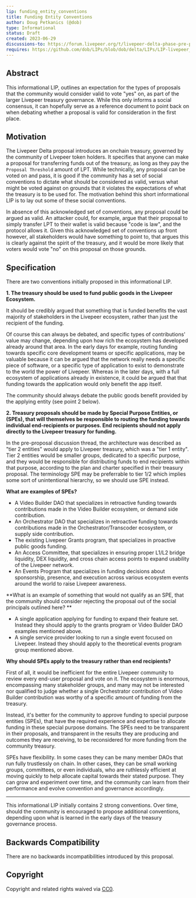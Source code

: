 ```yaml
---
lip: funding_entity_conventions
title: Funding Entity Conventions
author: Doug Petkanics (@dob)
type: Informational
status: Draft
created: 2023-06-29
discussions-to: https://forum.livepeer.org/t/livepeer-delta-phase-pre-proposal-sustainability-public-goods-funding-treasury-and-decentralization/2056
requires: https://github.com/dob/LIPs/blob/dob/delta/LIPs/LIP-livepeer_treasury.md
---
```


## Abstract

This informational LIP, outlines an expectation for the types of proposals that the community would consider valid to vote "yes" on, as part of the larger Livepeer treasury governance. While this only informs a social consensus, it can hopefully serve as a reference document to point back on when debating whether a proposal is valid for consideration in the first place.

## Motivation

The Livepeer Delta proposal introduces an onchain treasury, governed by the community of Livepeer token holders. It specifies that anyone can make a proposal for transferring funds out of the treasury, as long as they pay the `Proposal Threshold` amount of LPT. While technically, any proposal can be voted on and pass, it is good if the community has a set of social conventions to dictate what should be considered as valid, versus what might be voted against on grounds that it violates the expectations of what the treasury is to be used for. The motivation behind this short informational LIP is to lay out some of these social conventions.

In absence of this acknowledged set of conventions, any proposal could be argued as valid. An attacker could, for example, argue that their proposal to simply transfer LPT to their wallet is valid because "code is law", and the protocol allows it. Given this acknowledged set of conventions up front however, all stakeholders would have something to point to, that argues this is clearly against the spirit of the treasury, and it would be more likely that voters would vote "no" on this proposal on those grounds. 

## Specification

There are two conventions initially proposed in this informational LIP.

**1. The treasury should be used to fund public goods in the Livepeer Ecosystem.**

It should be credibly argued that something that is funded benefits the vast majority of stakeholders in the Livepeer ecosystem, rather than just the recipient of the funding.

Of course this can always be debated, and specific types of contributions' value may change, depending upon how rich the ecosystem has developed already around that area. In the early days for example, routing funding towards specific core development teams or specific applications, may be valuable because it can be argued that the network really needs a specific piece of software, or a specific type of application to exist to demonstrate to the world the power of Livepeer. Whereas in the later days, with a full ecosystem of applications already in existence, it could be argued that that funding towards the application would only benefit the app itself.

The community should always debate the public goods benefit provided by the applying entity (see point 2 below). 

**2. Treasury proposals should be made by Special Purpose Entities, or (SPEs), that will themselves be responsible to routing the funding towards individual end-recipients or purposes. End recipients should not apply directly to the Livepeer treasury for funding.**

In the pre-proposal discussion thread, the architecture was described as "tier 2 entities" would apply to Livepeer treasury, which was a "tier 1 entity". Tier 2 entities would be smaller groups, dedicated to a specific purpose, and they would be responsible for distributing funds to end recipients within that purpose, according to the plan and charter specified in their treasury proposal. The terminology SPE may be preferrable to tier 1/2 which implies some sort of unintentional hierarchy, so we should use SPE instead.

**What are examples of SPEs?**

* A Video Builder DAO that specializes in retroactive funding towards contributions made in the Video Builder ecosystem, or demand side contribution.
* An Orchestrator DAO that specializes in retroactive funding towards contributions made in the Orchestrator/Transcoder ecosystem, or supply side contribution.
* The existing Livepeer Grants program, that specializes in proactive public goods funding.
* An Access Committee, that specializes in ensuring proper L1/L2 bridge liquidity, DEX liquidity, and cross chain access points to expand usability of the Livepeer network.
* An Events Program that specializes in funding decisions about sponsorship, presence, and execution across various ecosystem events around the world to raise Livepeer awareness.

**What is an example of something that would not qualify as an SPE, that the community should consider rejecting the proposal out of the social principals outlined here? **

* A single application applying for funding to expand their feature set. Instead they should apply to the grants program or Video Builder DAO examples mentioned above.
* A single service provider looking to run a single event focused on Livepeer. Instead they should apply to the theoretical events program group mentioned above.

**Why should SPEs apply to the treasury rather than end recipients?**

First of all, it would be inefficient for the entire Livepeer community to review every end-user proposal and vote on it. The ecosystem is enormous, encompassing many stakeholder groups, and many may not be interested nor qualified to judge whether a single Orchestrator contribution of Video Builder contribution was worthy of a specific amount of funding from the treasury.

Instead, it's better for the community to approve funding to special purpose entities (SPEs), that have the required experience and expertise to allocate funding in these special purpose domains. The SPEs need to be transparent in their proposals, and transparent in the results they are producing and outcomes they are receiving, to be reconsidered for more funding from the community treasury.

SPEs have flexibility. In some cases they can be many member DAOs that run fully trustlessly on chain. In other cases, they can be small working groups, committees, or even individuals, who are ruthlessly efficient at moving quickly to help allocate capital towards their stated purpose. They can grow and experiment over time, and the community can learn from their performance and evolve convention and governance accordingly.

--------

This informational LIP initially contains 2 strong conventions. Over time, should the community is encouraged to propose additional conventions, depending upon what is learned in the early days of the treasury governance process.

## Backwards Compatibility

There are no backwards incompatibilities introduced by this proposal. 

## Copyright

Copyright and related rights waived via [CC0](https://creativecommons.org/publicdomain/zero/1.0/).
